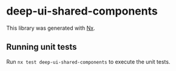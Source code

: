 # deep-ui-shared-components

This library was generated with [Nx](https://nx.dev).

## Running unit tests

Run `nx test deep-ui-shared-components` to execute the unit tests.
